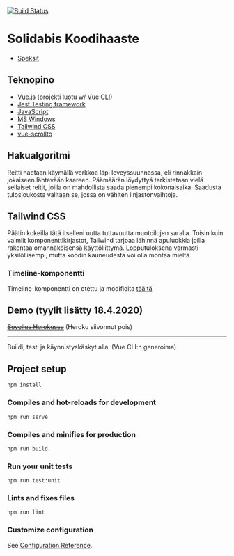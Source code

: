 [![Build Status](https://travis-ci.org/enderi/feikkiopas.svg?branch=master)](https://travis-ci.org/enderi/feikkiopas)

# Solidabis Koodihaaste
- [Speksit](https://koodihaaste.solidabis.com/)
## Teknopino
- [Vue.js](https://vuejs.org/) (projekti luotu w/ [Vue CLI](https://cli.vuejs.org/))
- [Jest Testing framework](https://jestjs.io/)
- [JavaScript](https://en.wikipedia.org/wiki/JavaScript)
- [MS Windows](https://en.wikipedia.org/wiki/Microsoft_Windows)
- [Tailwind CSS](https://tailwindcss.com/)
- [vue-scrollto](https://github.com/rigor789/vue-scrollto)

## Hakualgoritmi
Reitti haetaan käymällä verkkoa läpi leveyssuunnassa, eli rinnakkain jokaiseen lähtevään kaareen. Päämäärän löydyttyä tarkistetaan vielä sellaiset reitit, joilla on mahdollista saada pienempi kokonaisaika. Saadusta tulosjoukosta valitaan se, jossa on vähiten linjastonvaihtoja.


## Tailwind CSS
Päätin kokeilla tätä itselleni uutta tuttavuutta muotoilujen saralla. Toisin kuin valmiit komponenttikirjastot, Tailwind tarjoaa lähinnä apuluokkia joilla rakentaa omannäköisensä käyttöliittymä. Lopputuloksena varmasti yksilöllisempi, mutta koodin kauneudesta voi olla montaa mieltä.

### Timeline-komponentti
Timeline-komponentti on otettu ja modifioita [täältä](https://vuejsexamples.com/a-simple-timeline-panel/)

## Demo (tyylit lisätty 18.4.2020)
~~[Sovellus Herokussa](https://obscure-dusk-26966.herokuapp.com/)~~ (Heroku siivonnut pois)

---
Buildi, testi ja käynnistyskäskyt alla. (Vue CLI:n generoima)
## Project setup
```
npm install
```

### Compiles and hot-reloads for development
```
npm run serve
```

### Compiles and minifies for production
```
npm run build
```

### Run your unit tests
```
npm run test:unit
```

### Lints and fixes files
```
npm run lint
```

### Customize configuration
See [Configuration Reference](https://cli.vuejs.org/config/).
